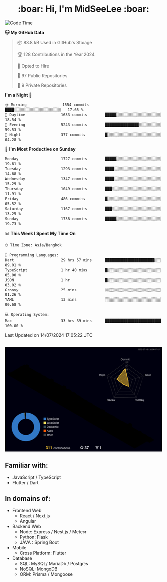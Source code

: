 <h1 align="center"> :boar: Hi, I'm MidSeeLee :boar:</h1>
 
<!--START_SECTION:waka-->
![Code Time](http://img.shields.io/badge/Code%20Time-1%2C812%20hrs%2042%20mins-blue)

**🐱 My GitHub Data** 

> 📦 83.8 kB Used in GitHub's Storage 
 > 
> 🏆 128 Contributions in the Year 2024
 > 
> 💼 Opted to Hire
 > 
> 📜 97 Public Repositories 
 > 
> 🔑 9 Private Repositories 
 > 
**I'm a Night 🦉** 

```text
🌞 Morning                1554 commits        ████░░░░░░░░░░░░░░░░░░░░░   17.65 % 
🌆 Daytime                1633 commits        █████░░░░░░░░░░░░░░░░░░░░   18.54 % 
🌃 Evening                5243 commits        ███████████████░░░░░░░░░░   59.53 % 
🌙 Night                  377 commits         █░░░░░░░░░░░░░░░░░░░░░░░░   04.28 % 
```
📅 **I'm Most Productive on Sunday** 

```text
Monday                   1727 commits        █████░░░░░░░░░░░░░░░░░░░░   19.61 % 
Tuesday                  1293 commits        ████░░░░░░░░░░░░░░░░░░░░░   14.68 % 
Wednesday                1347 commits        ████░░░░░░░░░░░░░░░░░░░░░   15.29 % 
Thursday                 1049 commits        ███░░░░░░░░░░░░░░░░░░░░░░   11.91 % 
Friday                   486 commits         █░░░░░░░░░░░░░░░░░░░░░░░░   05.52 % 
Saturday                 1167 commits        ███░░░░░░░░░░░░░░░░░░░░░░   13.25 % 
Sunday                   1738 commits        █████░░░░░░░░░░░░░░░░░░░░   19.73 % 
```


📊 **This Week I Spent My Time On** 

```text
🕑︎ Time Zone: Asia/Bangkok

💬 Programming Languages: 
Dart                     29 hrs 57 mins      ██████████████████████░░░   89.01 % 
TypeScript               1 hr 40 mins        █░░░░░░░░░░░░░░░░░░░░░░░░   05.00 % 
JSON                     1 hr                █░░░░░░░░░░░░░░░░░░░░░░░░   03.02 % 
Groovy                   25 mins             ░░░░░░░░░░░░░░░░░░░░░░░░░   01.26 % 
YAML                     13 mins             ░░░░░░░░░░░░░░░░░░░░░░░░░   00.68 % 

💻 Operating System: 
Mac                      33 hrs 39 mins      █████████████████████████   100.00 % 
```


 Last Updated on 14/07/2024 17:05:22 UTC
<!--END_SECTION:waka-->

##

![](./profile-3d-contrib/profile-night-rainbow.svg)

## Familiar with:
- JavaScript / TypeScript
- Flutter / Dart

## In domains of:
- Frontend Web
  - React / Next.js
  - Angular
- Backend Web
  - Node: Express / Nest.js / Meteor
  - Python: Flask
  - JAVA : Spring Boot
- Mobile
  - Cross Platform: Flutter
- Database
  - SQL: MySQL/ MariaDb / Postgres
  - NoSQL: MongoDB
  - ORM: Prisma / Mongoose
